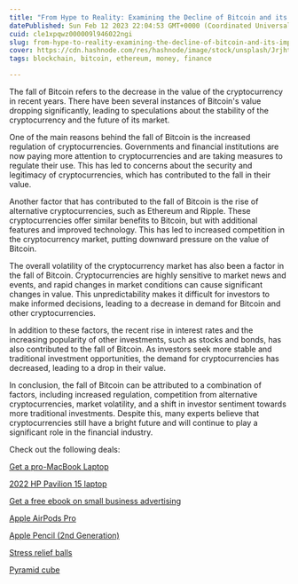 ```yaml
---
title: "From Hype to Reality: Examining the Decline of Bitcoin and its Impact on the Cryptocurrency Industry"
datePublished: Sun Feb 12 2023 22:04:53 GMT+0000 (Coordinated Universal Time)
cuid: cle1xpqwz000009l946022ngi
slug: from-hype-to-reality-examining-the-decline-of-bitcoin-and-its-impact-on-the-cryptocurrency-industry
cover: https://cdn.hashnode.com/res/hashnode/image/stock/unsplash/JrjhtBJ-pGU/upload/77a50443bd10b4e7b8f199564bc89648.jpeg
tags: blockchain, bitcoin, ethereum, money, finance

---
```


The fall of Bitcoin refers to the decrease in the value of the cryptocurrency in recent years. There have been several instances of Bitcoin's value dropping significantly, leading to speculations about the stability of the cryptocurrency and the future of its market.

One of the main reasons behind the fall of Bitcoin is the increased regulation of cryptocurrencies. Governments and financial institutions are now paying more attention to cryptocurrencies and are taking measures to regulate their use. This has led to concerns about the security and legitimacy of cryptocurrencies, which has contributed to the fall in their value.

Another factor that has contributed to the fall of Bitcoin is the rise of alternative cryptocurrencies, such as Ethereum and Ripple. These cryptocurrencies offer similar benefits to Bitcoin, but with additional features and improved technology. This has led to increased competition in the cryptocurrency market, putting downward pressure on the value of Bitcoin.

The overall volatility of the cryptocurrency market has also been a factor in the fall of Bitcoin. Cryptocurrencies are highly sensitive to market news and events, and rapid changes in market conditions can cause significant changes in value. This unpredictability makes it difficult for investors to make informed decisions, leading to a decrease in demand for Bitcoin and other cryptocurrencies.

In addition to these factors, the recent rise in interest rates and the increasing popularity of other investments, such as stocks and bonds, has also contributed to the fall of Bitcoin. As investors seek more stable and traditional investment opportunities, the demand for cryptocurrencies has decreased, leading to a drop in their value.

In conclusion, the fall of Bitcoin can be attributed to a combination of factors, including increased regulation, competition from alternative cryptocurrencies, market volatility, and a shift in investor sentiment towards more traditional investments. Despite this, many experts believe that cryptocurrencies still have a bright future and will continue to play a significant role in the financial industry.

Check out the following deals:

[Get a pro-MacBook Laptop](https://amzn.to/3HYcK5l)

[2022 HP Pavilion 15 laptop](https://amzn.to/3K6vBOa)

[Get a free ebook on small business advertising](https://amzn.to/40PdzG8)

[Apple AirPods Pro](https://amzn.to/3jLohwV)

[Apple Pencil (2nd Generation)](https://amzn.to/3XsCzQu)

[Stress relief balls](https://amzn.to/3IkW5dI)

[Pyramid cube](https://amzn.to/3xdPonn)